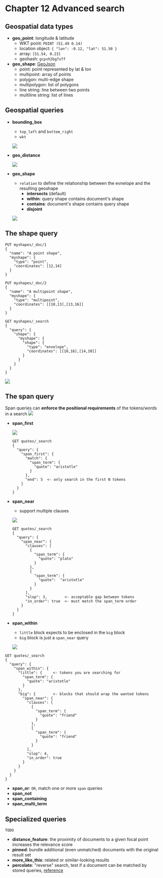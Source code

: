 # Chapter 12 Advanced search

## Geospatial data types

- **geo_point**: longitude & latitude
  - WKT point: `POINT (51.49 0.14)`
  - location object: `{ "lon": -0.12, "lat": 51.50 }`
  - array: `[51.54, 0.23]`
  - geohash: `gcpvh2bg7sff`
- **geo_shape**: [GeoJson](https://geojson.org)
  - point: point represented by lat & lon
  - multipoint: array of points
  - polygon: multi-edge shape
  - multipolygon: list of polygons
  - line string: line between two points
  - multiline string: list of lines

## Geospatial queries

- **bounding_box**
  - `top_left` and `bottom_right`
  - `wkt`

  ![](images/12.04.png)

- **geo_distance**

  ![](images/12.05.png)

- **geo_shape**
  - `relation` to define the relationship between the evnelope and the resulting geoshape
    - **intersects** (default)
    - **within**: query shape contains document's shape
    - **contains**: document's shape contains query shape
    - **disjoint**

  ![](images/12.06.png)

## The shape query

```
PUT myshapes/_doc/1
{
  "name": "A point shape",
  "myshape": {
    "type": "point",
    "coordinates": [12,14]
  }
}

PUT myshapes/_doc/2
{
  "name": "A multipoint shape",
  "myshape": {
    "type": "multipoint",
    "coordinates": [[10,13],[13,16]]
  }
}

GET myshapes/_search
{
  "query": {
    "shape": {
      "myshape": {
        "shape": {
          "type": "envelope",
          "coordinates": [[10,16],[14,10]]
        }
      }
    }
  }
}
```

![](images/12.07.png)

## The span query

Span queries can **enforce the positional requirements** of the tokens/words in a search
![](images/12.08.png)

- **span_first**

  ![](images/12.09.png)

  ```
  GET quotes/_search
  {
    "query": {
      "span_first": {
        "match": {
          "span_term": {
            "quote": "aristotle"
          }
        },
        "end": 5  <- only search in the first N tokens
      }
    }
  }
  ```

- **span_near**
  - support multiple clauses

  ![](images/12.10.png)

  ```
  GET quotes/_search
  {
    "query": {
      "span_near": {
        "clauses": [
          {
            "span_term": {
              "quote": "plato"
            }
          },
          {
            "span_term": {
              "quote":  "aristotle"
            }
          }
        ],
        "slop": 3,        <- acceptable gap between tokens
        "in_order": true  <- must match the span_term order
      }
    }
  }
  ```

- **span_within**
  - `little` block expects to be enclosed in the `big` block
  - `big` block is just a `span_near` query

  ![](images/12.11.png)


```
GET quotes/_search
{
  "query": {
    "span_within": {
      "little": {     <- tokens you are searching for
        "span_term": {
          "quote": "aristotle"
        }
      },
      "big": {        <- blocks that should wrap the wanted tokens
        "span_near": {
          "clauses": [
            {
              "span_term": {
                "quote": "friend"
              }
            },
            {
              "span_term": {
                "quote": "friend"
              }
            }
          ],
          "slop": 4,
          "in_order": true
        }
      }
    }
  }
}
```

- **span_or**: `OR`, match one or more `span` queries
- **span_not**
- **span_containing**
- **span_multi_term**

## Specialized queries

`TODO`

- **distance_feature**: the proximity of documents to a given focal point increases the relevance score
- **pinned**: bundle additional (even unmatched) documents with the original result set
- **more_like_this**: related or similar-looking results
- **percolate**: "reverse" search, test if a document can be matched by stored queries, [reference](https://www.elastic.co/guide/en/elasticsearch/reference/current/query-dsl-percolate-query.html)

